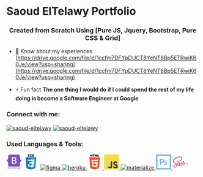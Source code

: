<h1>Saoud ElTelawy Portfolio</h1>

<h3 align="center">Created from Scratch Using [Pure JS, Jquery, Bootstrap, Pure CSS & Grid]</h3>

- 📄 Know about my experiences [https://drive.google.com/file/d/1ccfm7DFYpDUCT8YeNT8Bp5ETRwiK60Je/view?usp=sharing](https://drive.google.com/file/d/1ccfm7DFYpDUCT8YeNT8Bp5ETRwiK60Je/view?usp=sharing)

- ⚡ Fun fact **The one thing I would do if I could spend the rest of my life doing is become a Software Engineer at Google**

<h3 align="left">Connect with me:</h3>
<p align="left">

<a href="https://linkedin.com/in/saoud-eltelawy" target="blank"><img align="center" src="https://raw.githubusercontent.com/rahuldkjain/github-profile-readme-generator/master/src/images/icons/Social/linked-in-alt.svg" alt="saoud-eltelawy" height="30" width="40" /></a>
<a href="https://stackoverflow.com/users/saoud-eltelawy" target="blank"><img align="center" src="https://raw.githubusercontent.com/rahuldkjain/github-profile-readme-generator/master/src/images/icons/Social/stack-overflow.svg" alt="saoud-eltelawy" height="30" width="40" /></a>
</p>

<h3 align="left">Used Languages & Tools:</h3>
<p align="left"> <a href="https://getbootstrap.com" target="_blank" rel="noreferrer"></a> <img src="https://raw.githubusercontent.com/devicons/devicon/master/icons/bootstrap/bootstrap-plain-wordmark.svg" alt="bootstrap" width="40" height="40"/> <img src="https://raw.githubusercontent.com/devicons/devicon/master/icons/css3/css3-original-wordmark.svg" alt="css3" width="40" height="40"/> <a href="https://www.figma.com/" target="_blank" rel="noreferrer"> <img src="https://www.vectorlogo.zone/logos/figma/figma-icon.svg" alt="figma" width="40" height="40"/> </a> <a href="https://heroku.com" target="_blank" rel="noreferrer"> <img src="https://www.vectorlogo.zone/logos/heroku/heroku-icon.svg" alt="heroku" width="40" height="40"/> </a> <a href="https://www.w3.org/html/" target="_blank" rel="noreferrer"> <img src="https://raw.githubusercontent.com/devicons/devicon/master/icons/html5/html5-original-wordmark.svg" alt="html5" width="40" height="40"/> </a> <a href="https://developer.mozilla.org/en-US/docs/Web/JavaScript" target="_blank" rel="noreferrer"> <img src="https://raw.githubusercontent.com/devicons/devicon/master/icons/javascript/javascript-original.svg" alt="javascript" width="40" height="40"/> </a> <a href="https://materializecss.com/" target="_blank" rel="noreferrer"> <img src="https://raw.githubusercontent.com/prplx/svg-logos/5585531d45d294869c4eaab4d7cf2e9c167710a9/svg/materialize.svg" alt="materialize" width="40" height="40"/> </a> <a href="https://www.photoshop.com/en" target="_blank" rel="noreferrer"> <img src="https://raw.githubusercontent.com/devicons/devicon/master/icons/photoshop/photoshop-line.svg" alt="photoshop" width="40" height="40"/> </a>  <a href="https://sass-lang.com" target="_blank" rel="noreferrer"> <img src="https://raw.githubusercontent.com/devicons/devicon/master/icons/sass/sass-original.svg" alt="sass" width="40" height="40"/> </a> </p>
